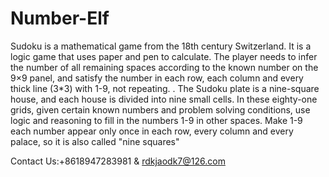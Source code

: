 # Number-Elf
Sudoku is a mathematical game from the 18th century Switzerland. It is a logic game that uses paper and pen to calculate. The player needs to infer the number of all remaining spaces according to the known number on the 9×9 panel, and satisfy the number in each row, each column and every thick line (3*3) with 1-9, not repeating. . The Sudoku plate is a nine-square house, and each house is divided into nine small cells. In these eighty-one grids, given certain known numbers and problem solving conditions, use logic and reasoning to fill in the numbers 1-9 in other spaces. Make 1-9 each number appear only once in each row, every column and every palace, so it is also called "nine squares"


Contact Us:+8618947283981 & rdkjaodk7@126.com

